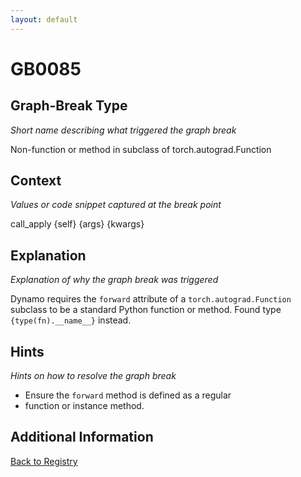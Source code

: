 ```yaml
---
layout: default
---
```

# GB0085

## Graph-Break Type
*Short name describing what triggered the graph break*

Non-function or method in subclass of torch.autograd.Function

## Context
*Values or code snippet captured at the break point*

call_apply {self} {args} {kwargs}

## Explanation
*Explanation of why the graph break was triggered*

Dynamo requires the `forward` attribute of a `torch.autograd.Function` subclass to be a standard Python function or method. Found type `{type(fn).__name__}` instead.

## Hints
*Hints on how to resolve the graph break*

- Ensure the `forward` method is defined as a regular 
- function or instance method.


## Additional Information

<!-- ADDITIONAL INFORMATION START - Add custom information below this line -->

<!-- ADDITIONAL INFORMATION END -->

[Back to Registry](../index.html)
